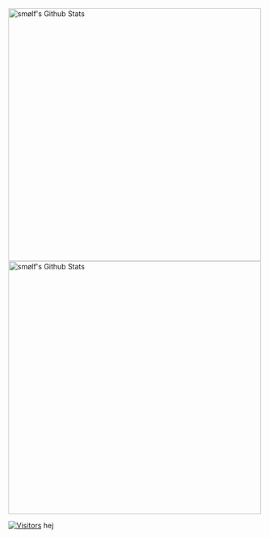 <img align="center" width=500 src="https://github-readme-stats.vercel.app/api?username=smolfdk&count_private=true&theme=dracula&title_color=FF0000&icon_color=FF0000&show_icons=true&hide=issues&border_color=FF0000&bg_color=404040" alt="smølf's Github Stats" />
<img align="center" width=500 src="https://github-readme-stats.vercel.app/api/top-langs/?username=smolfdk&layout=compact&theme=dracula&title_color=FF0000&icon_color=FF0000&show_icons=true&border_color=FF0000&bg_color=404040" alt="smølf's Github Stats" />

[![Visitors](https://komarev.com/ghpvc/?username=smolfdk&color=037F50&color=red)](https://github.com/smolf) 
hej

